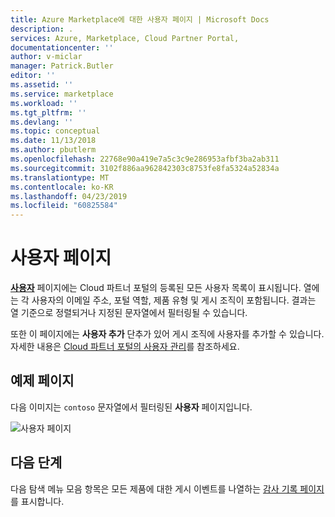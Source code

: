 ```yaml
---
title: Azure Marketplace에 대한 사용자 페이지 | Microsoft Docs
description: .
services: Azure, Marketplace, Cloud Partner Portal,
documentationcenter: ''
author: v-miclar
manager: Patrick.Butler
editor: ''
ms.assetid: ''
ms.service: marketplace
ms.workload: ''
ms.tgt_pltfrm: ''
ms.devlang: ''
ms.topic: conceptual
ms.date: 11/13/2018
ms.author: pbutlerm
ms.openlocfilehash: 22768e90a419e7a5c3c9e286953afbf3ba2ab311
ms.sourcegitcommit: 3102f886aa962842303c8753fe8fa5324a52834a
ms.translationtype: MT
ms.contentlocale: ko-KR
ms.lasthandoff: 04/23/2019
ms.locfileid: "60825584"
---
```

# <a name="users-page"></a>사용자 페이지

[**사용자**](https://cloudpartner.azure.com/#users) 페이지에는 Cloud 파트너 포털의 등록된 모든 사용자 목록이 표시됩니다.  열에는 각 사용자의 이메일 주소, 포털 역할, 제품 유형 및 게시 조직이 포함됩니다. 결과는 열 기준으로 정렬되거나 지정된 문자열에서 필터링될 수 있습니다.  

또한 이 페이지에는 **사용자 추가** 단추가 있어 게시 조직에 사용자를 추가할 수 있습니다.  자세한 내용은 [Cloud 파트너 포털의 사용자 관리](./../../cloud-partner-portal-orig/cloud-partner-portal-manage-users.md)를 참조하세요.


## <a name="example-page"></a>예제 페이지

다음 이미지는 `contoso` 문자열에서 필터링된 **사용자** 페이지입니다.

![사용자 페이지](./media/users-page1.png)


## <a name="next-steps"></a>다음 단계

다음 탐색 메뉴 모음 항목은 모든 제품에 대한 게시 이벤트를 나열하는 [감사 기록 페이지](./cpp-history-page.md)를 표시합니다. 
